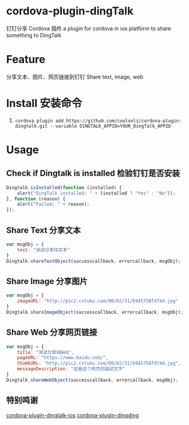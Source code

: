 # cordova-plugin-dingTalk

钉钉分享 Cordova 插件
a plugin for cordova in ios platform to share something to DingTalk

# Feature

分享文本、图片、网页链接到钉钉
Share text, image, web

# Install 安装命令

1. `cordova plugin add https://github.com/cooloolz/cordova-plugin-dingtalk.git --variable DINGTALK_APPID=YOUR_DingTalk_APPID`

# Usage

## Check if Dingtalk is installed 检验钉钉是否安装

```Javascript
Dingtalk.isInstalled(function (installed) {
    alert("DingTalk installed: " + (installed ? "Yes" : "No"));
}, function (reason) {
    alert("Failed: " + reason);
});
```

## Share Text 分享文本

```Javascript
var msgObj = {
    text: "测试分享纯文本"
}
Dingtalk.shareTextObject(successcallback, errorcallback, msgObj);
```

## Share Image 分享图片

```Javascript
var msgObj = {
    imageURL: "http://pic2.cxtuku.com/00/02/31/b945758fd74d.jpg"
}
Dingtalk.shareImageObject(successcallback, errorcallback, msgObj);
```

## Share Web 分享网页链接

```Javascript
var msgObj = {
    title: "测试分享纯Web",
    pageURL: "https://www.baidu.com/",
    thumbURL: "http://pic2.cxtuku.com/00/02/31/b945758fd74d.jpg",
    messageDescription: "这是这个网页的描述文字"
}
Dingtalk.shareWebObject(successcallback, errorcallback, msgObj);
```

## 特别鸣谢

[cordova-plugin-dingtalk-ios](https://github.com/wayshon/cordova-plugin-dingtalk-ios.git)
[cordova-plugin-dingding](https://github.com/songshaoping/cordova-plugin-dingding.git)
